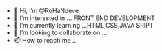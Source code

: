 - 👋 Hi, I’m @RoHaNdeve
- 👀 I’m interested in ... FRONT END DEVELOPMENT
- 🌱 I’m currently learning ...HTML,CSS,JAVA SRIPT
- 💞️ I’m looking to collaborate on ...
- 📫 How to reach me ...

<!---
RoHaNdeve/RoHaNdeve is a ✨ special ✨ repository because its `README.md` (this file) appears on your GitHub profile.
You can click the Preview link to take a look at your changes.
--->

